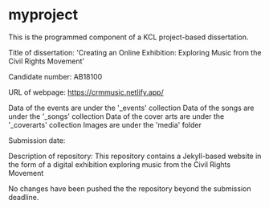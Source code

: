 # myproject

This is the programmed component of a KCL project-based dissertation.


Title of dissertation: 'Creating an Online Exhibition: Exploring Music from the Civil Rights Movement'


Candidate number: AB18100


URL of webpage: https://crmmusic.netlify.app/


Data of the events are under the '_events' collection 
Data of the songs are under the '_songs' collection
Data of the cover arts are under the '_coverarts' collection
Images are under the 'media' folder


Submission date:

 
Description of repository: This repository contains a Jekyll-based website in the form of a digital exhibition exploring music from the Civil Rights Movement


No changes have been pushed the the repository beyond the submission deadline.

